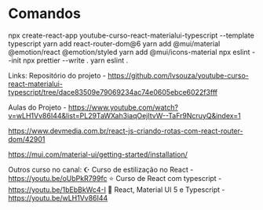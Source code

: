 # Comandos

npx create-react-app youtube-curso-react-materialui-typescript --template typescript
yarn add react-router-dom@6
yarn add @mui/material @emotion/react @emotion/styled
yarn add @mui/icons-material
npx eslint --init
npx prettier --write .
yarn eslint .

Links:
Repositório do projeto - https://github.com/lvsouza/youtube-curso-react-materialui-typescript/tree/dace83509e79069234ac74e0605ebce6022f3fff

Aulas do Projeto - https://www.youtube.com/watch?v=wLH1Vv86I44&list=PL29TaWXah3iaqOejItvW--TaFr9NcruyQ&index=1

https://www.devmedia.com.br/react-js-criando-rotas-com-react-router-dom/42901

https://mui.com/material-ui/getting-started/installation/

Outros curso no canal:
☪️ Curso de estilização no React - https://youtu.be/oUbPkR799fc
⭐️ Curso de React com typescript - https://youtu.be/1bEbBkWc4-I
👑 React, Material UI 5 e Typescript - https://youtu.be/wLH1Vv86I44
